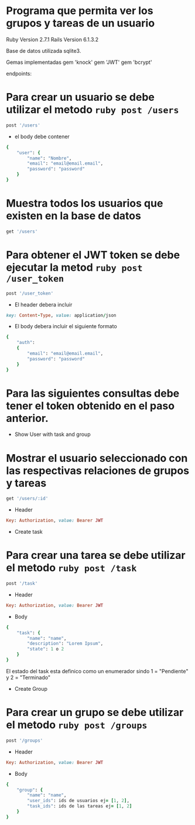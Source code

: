 # Programa que permita ver los grupos y tareas de un usuario

Ruby Version 2.7.1
Rails Version 6.1.3.2

Base de datos utilizada sqlite3.

Gemas implementadas
gem 'knock'
gem 'JWT'
gem 'bcrypt'


endpoints:
# Para crear un usuario se debe utilizar el metodo ```ruby post /users ```
```ruby
post '/users'
```
* el body debe contener
```ruby
{
    "user": {
        "name": "Nombre",
        "email": "email@email.email",
        "password": "password"
    }
}
```
# Muestra todos los usuarios que existen en la base de datos
```ruby
get '/users'
```
# Para obtener el JWT token se debe ejecutar la metod ```ruby post /user_token ```
```ruby
post '/user_token'
```
* El header debera incluir
```ruby
key: Content-Type, value: application/json
```
* El body debera incluir el siguiente formato
```ruby
{
    "auth":
    {
        "email": "email@email.email",
        "password": "password"
    }
}
```

# Para las siguientes consultas debe tener el token obtenido en el paso anterior.

* Show User with task and group
# Mostrar el usuario seleccionado con las respectivas relaciones de grupos y tareas
```ruby
get '/users/:id'
```
* Header
```ruby
Key: Authorization, value: Bearer JWT
```

* Create task
# Para crear una tarea se debe utilizar el metodo ```ruby post /task ```
```ruby
post '/task'
```
* Header
```ruby
Key: Authorization, value: Bearer JWT
```
* Body
```ruby
{
    "task": {
        "name": "name",
        "description": "Lorem Ipsum",
        "state": 1 o 2
    }
}
```
El estado del task esta definico como un enumerador sindo 1 = "Pendiente" y 2 = "Terminado"

* Create Group
# Para crear un grupo se debe utilizar el metodo ```ruby post /groups ```
```ruby
post '/groups'
```
* Header
```ruby
Key: Authorization, value: Bearer JWT
```
* Body
```ruby
{
    "group": {
        "name": "name",
        "user_ids": ids de usuarios ej= [1, 2],
        "task_ids": ids de las tareas ej= [1, 2]
    }
}
```
